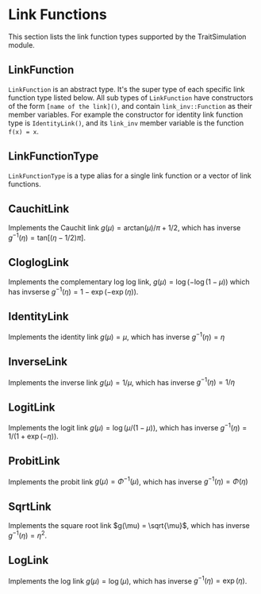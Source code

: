 # Link Functions

This section lists the link function types supported by the TraitSimulation
module.

## LinkFunction

```LinkFunction``` is an abstract type. It's the super type of each
specific link function type listed below. All sub types of ```LinkFunction```
have constructors of the form ```[name of the link]()```, and
contain ```link_inv::Function``` as their member variables. For example
the constructor for identity link function type is ```IdentityLink()```,
and its ```link_inv``` member variable is the function ```f(x) = x```.

## LinkFunctionType

```LinkFunctionType``` is a type alias for a single link function or a
vector of link functions.

## CauchitLink

Implements the Cauchit link $g(\mu) = \text{arctan}(\mu)/\pi+1/2$,
which has inverse $g^{-1}(\eta) = \text{tan}[(\eta-1/2)\pi]$.

## CloglogLink

Implements the complementary log log link, $g(\mu) = \log(-\log(1-\mu))$
which has invserse $g^{-1}(\eta) = 1 - \exp(-\exp(\eta))$.

## IdentityLink

Implements the identity link $g(\mu) = \mu$, which has inverse
$g^{-1}(\eta) = \eta$

## InverseLink

Implements the inverse link $g(\mu) = 1/\mu$, which has inverse
$g^{-1}(\eta) = 1/\eta$

## LogitLink

Implements the logit link $g(\mu) = \log(\mu / (1-\mu))$, which has inverse
$g^{-1}(\eta) = 1 / (1+\exp(-\eta))$.

## ProbitLink

Implements the probit link $g(\mu) = \Phi^{-1}(\mu)$,
which has inverse $g^{-1}(\eta) = \Phi(\eta)$

## SqrtLink

Implements the square root link $g(\mu) = \sqrt{\mu}$, which has inverse
$g^{-1}(\eta) = \eta^2$.

## LogLink

Implements the log link $g(\mu) = \log(\mu)$, which has inverse
$g^{-1}(\eta) = \exp(\eta)$.


